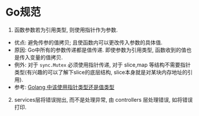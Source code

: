 # Go规范

1. 函数参数若为引用类型, 则使用指针作为参数.
  - 优点: 避免传参的值拷贝; 且使函数内可以更改传入参数的具体值.
  - 原因: Go中所有的参数传递都是值传递. 即使参数为引用类型, 函数收到的值也是传入变量的值拷贝.
  - 例外: 对于 `sync.Mutex` 必须使用指针传递, 对于 slice,map 等结构不需要指针类型(有兴趣的可以了解下slice的底层结构, slice本身就是对某块内存地址的引用).
  - 参考: [Golang 中该使用指针类型还是值类型](https://blog.biezhi.me/2018/10/values-or-pointers-in-golang.html)
2. services层将错误抛出, 而不是处理异常, 由 controllers 层处理错误, 如将错误打印.
